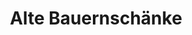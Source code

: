 ---
title: "Alte Bauernschänke"
url: /ruedesheim-am-rhein/alte-bauernschaenke/
shop: Spirituosen
---